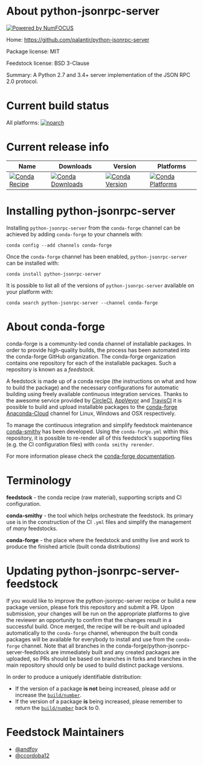 About python-jsonrpc-server
===========================

[![Powered by NumFOCUS](https://img.shields.io/badge/powered%20by-NumFOCUS-orange.svg?style=flat&colorA=E1523D&colorB=007D8A)](http://numfocus.org)

Home: https://github.com/palantir/python-jsonrpc-server

Package license: MIT

Feedstock license: BSD 3-Clause

Summary: A Python 2.7 and 3.4+ server implementation of the JSON RPC 2.0 protocol.



Current build status
====================

All platforms:
[![noarch](https://img.shields.io/circleci/project/github/conda-forge/python-jsonrpc-server-feedstock/master.svg?label=noarch)](https://circleci.com/gh/conda-forge/python-jsonrpc-server-feedstock)

Current release info
====================

| Name | Downloads | Version | Platforms |
| --- | --- | --- | --- |
| [![Conda Recipe](https://img.shields.io/badge/recipe-python--jsonrpc--server-green.svg)](https://anaconda.org/conda-forge/python-jsonrpc-server) | [![Conda Downloads](https://img.shields.io/conda/dn/conda-forge/python-jsonrpc-server.svg)](https://anaconda.org/conda-forge/python-jsonrpc-server) | [![Conda Version](https://img.shields.io/conda/vn/conda-forge/python-jsonrpc-server.svg)](https://anaconda.org/conda-forge/python-jsonrpc-server) | [![Conda Platforms](https://img.shields.io/conda/pn/conda-forge/python-jsonrpc-server.svg)](https://anaconda.org/conda-forge/python-jsonrpc-server) |

Installing python-jsonrpc-server
================================

Installing `python-jsonrpc-server` from the `conda-forge` channel can be achieved by adding `conda-forge` to your channels with:

```
conda config --add channels conda-forge
```

Once the `conda-forge` channel has been enabled, `python-jsonrpc-server` can be installed with:

```
conda install python-jsonrpc-server
```

It is possible to list all of the versions of `python-jsonrpc-server` available on your platform with:

```
conda search python-jsonrpc-server --channel conda-forge
```


About conda-forge
=================

conda-forge is a community-led conda channel of installable packages.
In order to provide high-quality builds, the process has been automated into the
conda-forge GitHub organization. The conda-forge organization contains one repository
for each of the installable packages. Such a repository is known as a *feedstock*.

A feedstock is made up of a conda recipe (the instructions on what and how to build
the package) and the necessary configurations for automatic building using freely
available continuous integration services. Thanks to the awesome service provided by
[CircleCI](https://circleci.com/), [AppVeyor](https://www.appveyor.com/)
and [TravisCI](https://travis-ci.org/) it is possible to build and upload installable
packages to the [conda-forge](https://anaconda.org/conda-forge)
[Anaconda-Cloud](https://anaconda.org/) channel for Linux, Windows and OSX respectively.

To manage the continuous integration and simplify feedstock maintenance
[conda-smithy](https://github.com/conda-forge/conda-smithy) has been developed.
Using the ``conda-forge.yml`` within this repository, it is possible to re-render all of
this feedstock's supporting files (e.g. the CI configuration files) with ``conda smithy rerender``.

For more information please check the [conda-forge documentation](https://conda-forge.org/docs/).

Terminology
===========

**feedstock** - the conda recipe (raw material), supporting scripts and CI configuration.

**conda-smithy** - the tool which helps orchestrate the feedstock.
                   Its primary use is in the construction of the CI ``.yml`` files
                   and simplify the management of *many* feedstocks.

**conda-forge** - the place where the feedstock and smithy live and work to
                  produce the finished article (built conda distributions)


Updating python-jsonrpc-server-feedstock
========================================

If you would like to improve the python-jsonrpc-server recipe or build a new
package version, please fork this repository and submit a PR. Upon submission,
your changes will be run on the appropriate platforms to give the reviewer an
opportunity to confirm that the changes result in a successful build. Once
merged, the recipe will be re-built and uploaded automatically to the
`conda-forge` channel, whereupon the built conda packages will be available for
everybody to install and use from the `conda-forge` channel.
Note that all branches in the conda-forge/python-jsonrpc-server-feedstock are
immediately built and any created packages are uploaded, so PRs should be based
on branches in forks and branches in the main repository should only be used to
build distinct package versions.

In order to produce a uniquely identifiable distribution:
 * If the version of a package **is not** being increased, please add or increase
   the [``build/number``](https://conda.io/docs/user-guide/tasks/build-packages/define-metadata.html#build-number-and-string).
 * If the version of a package **is** being increased, please remember to return
   the [``build/number``](https://conda.io/docs/user-guide/tasks/build-packages/define-metadata.html#build-number-and-string)
   back to 0.

Feedstock Maintainers
=====================

* [@andfoy](https://github.com/andfoy/)
* [@ccordoba12](https://github.com/ccordoba12/)

